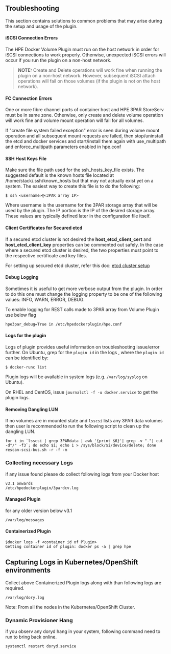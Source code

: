 ## Troubleshooting

This section contains solutions to common problems that may arise during the setup and usage of the plugin.

#### iSCSI Connection Errors
The HPE Docker Volume Plugin must run on the host network in order for iSCSI connections to work properly. Otherwise, unexpected iSCSI errors will occur if you run the plugin on a non-host network.

>**NOTE:** Create and Delete operations will work fine when running the plugin on a non-host network. However, subsequent iSCSI attach operations will fail on those volumes (if the plugin is not on the host network).

#### FC Connection Errors
One or more fibre channel ports of container host and HPE 3PAR StoreServ must be in same zone. Otherwise, only create and delete volume operation will work fine and volume mount operation will fail for all volumes.

If "create file system failed exception" error is seen during volume mount operation and all subsequent mount requests are failed, then stop/uninstall the etcd and docker services and start/install them again with use_multipath and enforce_multipath parameters enabled in hpe.conf

#### SSH Host Keys File

Make sure the file path used for the ssh_hosts_key_file exists. The suggested default is the known hosts file located at /home/stack/.ssh/known_hosts but that may not actually exist yet on a system. The easiest way to create this file is to do the following:
```
$ ssh <username>@<3PAR array IP>
```

Where username is the username for the 3PAR storage array that will be used by the plugin. The IP portion is the IP of the desired storage array. These values are typically defined later in the configuration file itself.

#### Client Certificates for Secured etcd

If a secured etcd cluster is not desired the **host_etcd_client_cert** and **host_etcd_client_key** properties can be commented out safely. In the case where a secured etcd cluster is desired, the two properties must point to the respective certificate and key files.

For setting up secured etcd cluster, refer this doc:
[etcd cluster setup](/docs/advanced/etcd_cluster_setup.md)

#### Debug Logging

Sometimes it is useful to get more verbose output from the plugin. In order to do this one must change the logging property to be one of the following values: INFO, WARN, ERROR, DEBUG.

To enable logging for REST calls made to 3PAR array from Volume Plugin use below flag
```
hpe3par_debug=True in /etc/hpedockerplugin/hpe.conf
```

#### Logs for the plugin

Logs of plugin provides useful information on troubleshooting issue/error further. On Ubuntu, grep for the `plugin id` in the logs , where the `plugin id` can be identified by:

`$ docker-runc list`

Plugin logs will be available in system logs (e.g. `/var/log/syslog` on Ubuntu).

On RHEL and CentOS, issue `journalctl -f -u docker.service` to get the plugin logs.

#### Removing Dangling LUN

If no volumes are in mounted state and `lsscsi` lists any 3PAR data volumes then user is recommended to run the following script to clean up the dangling LUN.

```
for i in `lsscsi | grep 3PARdata | awk '{print $6}'| grep -v "-"| cut -d"/" -f3`; do echo $i; echo 1 > /sys/block/$i/device/delete; done
rescan-scsi-bus.sh -r -f -m
```

### Collecting necessary Logs

if any issue found please do collect following logs from your Docker host

```
v3.1 onwards 
/etc/hpedockerplugin/3pardcv.log
```
#### Managed Plugin
for any older version below v3.1

```
/var/log/messages
```
#### Containerized Plugin 

```
$docker logs -f <container id of Plugin> 
Getting container id of plugin: docker ps -a | grep hpe 
```

 ## Capturing Logs in Kubernetes/OpenShift environments
 
 Collect above Containerized Plugin logs along with than following logs are required.
 
 ```
 /var/log/dory.log
 ```
 
 Note: From all the nodes in the Kubernetes/OpenShift Cluster.
 
 ### Dynamic Provisioner Hang 
 
 if you observ any doryd hang in your system, following command need to run to bring back online.
 
 ```
 systemctl restart doryd.service
 ```
 
